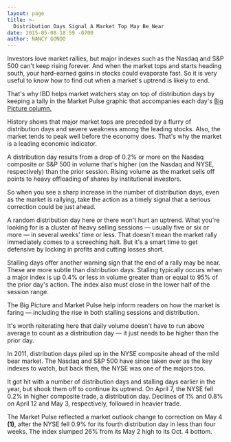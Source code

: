 ```yaml
---
layout: page
title: >-
  Distribution Days Signal A Market Top May Be Near
date: 2015-05-08 18:59 -0700
author: NANCY GONDO
---
```





Investors love market rallies, but major indexes such as the Nasdaq and S&P 500 can't keep rising forever. And when the market tops and starts heading south, your hard-earned gains in stocks could evaporate fast. So it is very useful to know how to find out when a market's uptrend is likely to end.


That's why IBD helps market watchers stay on top of distribution days by keeping a tally in the Market Pulse graphic that accompanies each day's [Big Picture column.](http://news.investors.com/investing/big-picture.htm)


History shows that major market tops are preceded by a flurry of distribution days and severe weakness among the leading stocks. Also, the market tends to peak well before the economy does. That's why the market is a leading economic indicator.


A distribution day results from a drop of 0.2% or more on the Nasdaq composite or S&P 500 in volume that's higher (on the Nasdaq and NYSE, respectively) than the prior session. Rising volume as the market sells off points to heavy offloading of shares by institutional investors.


So when you see a sharp increase in the number of distribution days, even as the market is rallying, take the action as a timely signal that a serious correction could be just ahead.


A random distribution day here or there won't hurt an uptrend. What you're looking for is a cluster of heavy selling sessions — usually five or six or more — in several weeks' time or less. That doesn't mean the market rally immediately comes to a screeching halt. But it's a smart time to get defensive by locking in profits and cutting losses short.


Stalling days offer another warning sign that the end of a rally may be near. These are more subtle than distribution days. Stalling typically occurs when a major index is up 0.4% or less in volume greater than or equal to 95% of the prior day's action. The index also must close in the lower half of the session range.


The Big Picture and Market Pulse help inform readers on how the market is faring — including the rise in both stalling sessions and distribution.


It's worth reiterating here that daily volume doesn't have to run above average to count as a distribution day — it just needs to be higher than the prior day.


In 2011, distribution days piled up in the NYSE composite ahead of the mild bear market. The Nasdaq and S&P 500 have since taken over as the key indexes to watch, but back then, the NYSE was one of the majors too.


It got hit with a number of distribution days and stalling days earlier in the year, but shook them off to continue its uptrend. On April 7, the NYSE fell 0.2% in higher composite trade, a distribution day. Declines of 1% and 0.8% on April 12 and May 3, respectively, followed in heavier trade.


The Market Pulse reflected a market outlook change to correction on May 4 **(1)**, after the NYSE fell 0.9% for its fourth distribution day in less than four weeks. The index slumped 26% from its May 2 high to its Oct. 4 bottom.




